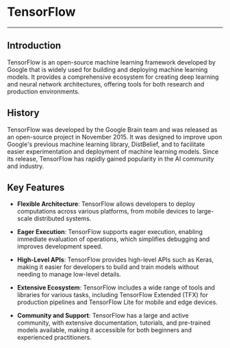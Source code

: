 # TensorFlow
---
## Introduction

TensorFlow is an open-source machine learning framework developed by Google that is widely used for building and deploying machine learning models. It provides a comprehensive ecosystem for creating deep learning and neural network architectures, offering tools for both research and production environments.



## History

TensorFlow was developed by the Google Brain team and was released as an open-source project in November 2015. It was designed to improve upon Google's previous machine learning library, DistBelief, and to facilitate easier experimentation and deployment of machine learning models. Since its release, TensorFlow has rapidly gained popularity in the AI community and industry.



## Key Features

- **Flexible Architecture**: TensorFlow allows developers to deploy computations across various platforms, from mobile devices to large-scale distributed systems.

- **Eager Execution**: TensorFlow supports eager execution, enabling immediate evaluation of operations, which simplifies debugging and improves development speed.

- **High-Level APIs**: TensorFlow provides high-level APIs such as Keras, making it easier for developers to build and train models without needing to manage low-level details.

- **Extensive Ecosystem**: TensorFlow includes a wide range of tools and libraries for various tasks, including TensorFlow Extended (TFX) for production pipelines and TensorFlow Lite for mobile and edge devices.

- **Community and Support**: TensorFlow has a large and active community, with extensive documentation, tutorials, and pre-trained models available, making it accessible for both beginners and experienced practitioners.

